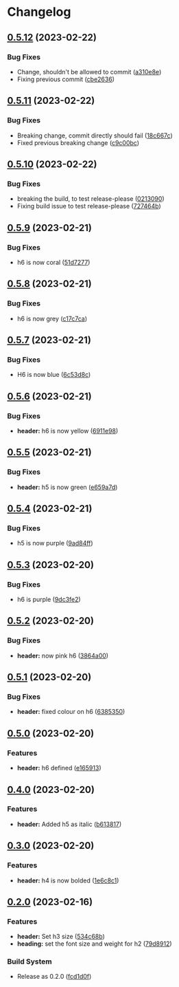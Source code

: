 # Changelog

## [0.5.12](https://github.com/pbagnall/css-in-npm-test/compare/css-in-npm-test-v0.5.11...css-in-npm-test-v0.5.12) (2023-02-22)


### Bug Fixes

* Change, shouldn't be allowed to commit ([a310e8e](https://github.com/pbagnall/css-in-npm-test/commit/a310e8ef66d45ff648c0a38605c2ed4fe699d38d))
* Fixing previous commit ([cbe2636](https://github.com/pbagnall/css-in-npm-test/commit/cbe2636c20c7b3a2b3e08e5b8669c6d4e662e5ba))

## [0.5.11](https://github.com/pbagnall/css-in-npm-test/compare/css-in-npm-test-v0.5.10...css-in-npm-test-v0.5.11) (2023-02-22)


### Bug Fixes

* Breaking change, commit directly should fail ([18c667c](https://github.com/pbagnall/css-in-npm-test/commit/18c667c3337dc0fefb381bb658ef02a655593646))
* Fixed previous breaking change ([c9c00bc](https://github.com/pbagnall/css-in-npm-test/commit/c9c00bcb3b5d0673d931faff7a15f5d142660e91))

## [0.5.10](https://github.com/pbagnall/css-in-npm-test/compare/css-in-npm-test-v0.5.9...css-in-npm-test-v0.5.10) (2023-02-22)


### Bug Fixes

* breaking the build, to test release-please ([0213090](https://github.com/pbagnall/css-in-npm-test/commit/0213090d64d93cdf2bc5cf40d4a2479b1cd8405f))
* Fixing build issue to test release-please ([727464b](https://github.com/pbagnall/css-in-npm-test/commit/727464bd634c1e12e080e46d93e8aa4e92f1c7e3))

## [0.5.9](https://github.com/pbagnall/css-in-npm-test/compare/css-in-npm-test-v0.5.8...css-in-npm-test-v0.5.9) (2023-02-21)


### Bug Fixes

* h6 is now coral ([51d7277](https://github.com/pbagnall/css-in-npm-test/commit/51d7277947a0d89ba48a6abc64e4d8fc61dbc788))

## [0.5.8](https://github.com/pbagnall/css-in-npm-test/compare/css-in-npm-test-v0.5.7...css-in-npm-test-v0.5.8) (2023-02-21)


### Bug Fixes

* h6 is now grey ([c17c7ca](https://github.com/pbagnall/css-in-npm-test/commit/c17c7ca97000a3b583b1176775ea36b25bb7ef2f))

## [0.5.7](https://github.com/pbagnall/css-in-npm-test/compare/css-in-npm-test-v0.5.6...css-in-npm-test-v0.5.7) (2023-02-21)


### Bug Fixes

* H6 is now blue ([6c53d8c](https://github.com/pbagnall/css-in-npm-test/commit/6c53d8c435cb4b7df705eb8ba03e4ad97ee7a1bd))

## [0.5.6](https://github.com/pbagnall/css-in-npm-test/compare/v0.5.5...v0.5.6) (2023-02-21)


### Bug Fixes

* **header:** h6 is now yellow ([6911e98](https://github.com/pbagnall/css-in-npm-test/commit/6911e98fc995d29a3eb67f9ee591207f3f80b0c4))

## [0.5.5](https://github.com/pbagnall/css-in-npm-test/compare/v0.5.4...v0.5.5) (2023-02-21)


### Bug Fixes

* **header:** h5 is now green ([e659a7d](https://github.com/pbagnall/css-in-npm-test/commit/e659a7d49d17fbc0ab858cb37fe9f6adf99b02b5))

## [0.5.4](https://github.com/pbagnall/css-in-npm-test/compare/v0.5.3...v0.5.4) (2023-02-21)


### Bug Fixes

* h5 is now purple ([9ad84ff](https://github.com/pbagnall/css-in-npm-test/commit/9ad84fff24b6241518b18de6616cc793e4dc4eb5))

## [0.5.3](https://github.com/pbagnall/css-in-npm-test/compare/v0.5.2...v0.5.3) (2023-02-20)


### Bug Fixes

* h6 is purple ([9dc3fe2](https://github.com/pbagnall/css-in-npm-test/commit/9dc3fe2b2441cc24dd0bfcb2f85451899f75f3ea))

## [0.5.2](https://github.com/pbagnall/css-in-npm-test/compare/v0.5.1...v0.5.2) (2023-02-20)


### Bug Fixes

* **header:** now pink h6 ([3864a00](https://github.com/pbagnall/css-in-npm-test/commit/3864a00912affddeabcf3351809652ce63b351c7))

## [0.5.1](https://github.com/pbagnall/css-in-npm-test/compare/v0.5.0...v0.5.1) (2023-02-20)


### Bug Fixes

* **header:** fixed colour on h6 ([6385350](https://github.com/pbagnall/css-in-npm-test/commit/6385350f358163b0acb40428578706d1ec24023d))

## [0.5.0](https://github.com/pbagnall/css-in-npm-test/compare/v0.4.0...v0.5.0) (2023-02-20)


### Features

* **header:** h6 defined ([e165913](https://github.com/pbagnall/css-in-npm-test/commit/e16591394408fc51d47f5a781f201fa37a760c25))

## [0.4.0](https://github.com/pbagnall/css-in-npm-test/compare/v0.3.0...v0.4.0) (2023-02-20)


### Features

* **header:** Added h5 as italic ([b613817](https://github.com/pbagnall/css-in-npm-test/commit/b6138179b99844eb03f66824f87ddd6820ff0865))

## [0.3.0](https://github.com/pbagnall/css-in-npm-test/compare/v0.2.0...v0.3.0) (2023-02-20)


### Features

* **header:** h4 is now bolded ([1e6c8c1](https://github.com/pbagnall/css-in-npm-test/commit/1e6c8c12f05358195c895b87b5fb3c7ac8ffa1a9))

## [0.2.0](https://github.com/pbagnall/css-in-npm-test/compare/v0.1.0-alpha5...v0.2.0) (2023-02-16)


### Features

* **header:** Set h3 size ([534c68b](https://github.com/pbagnall/css-in-npm-test/commit/534c68bbd84d258f3905565e46fd9a0de6dbcbdc))
* **heading:** set the font size and weight for h2 ([79d8912](https://github.com/pbagnall/css-in-npm-test/commit/79d8912f86bebcd755f6a0b48cb70c1517929ea8))


### Build System

* Release as 0.2.0 ([fcd1d0f](https://github.com/pbagnall/css-in-npm-test/commit/fcd1d0f4b603602669e8e0194af97cdbf011e700))
